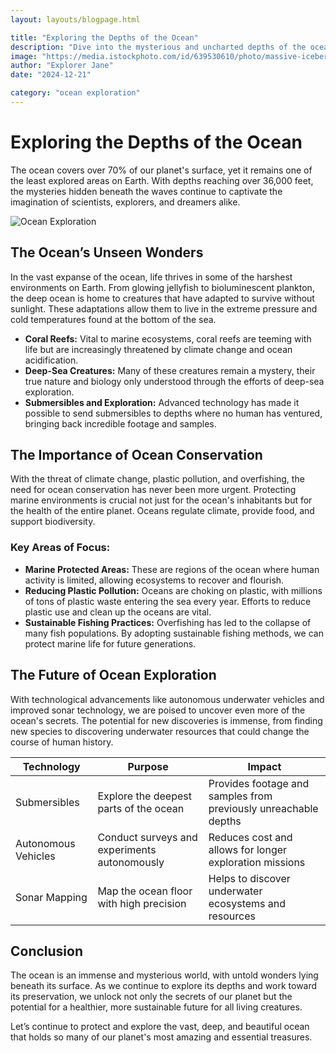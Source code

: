 ```yaml
---
layout: layouts/blogpage.html

title: "Exploring the Depths of the Ocean"
description: "Dive into the mysterious and uncharted depths of the ocean, where secrets and wonders await discovery."
image: "https://media.istockphoto.com/id/639530610/photo/massive-iceberg-floating-in-antarctica.jpg?s=612x612&w=0&k=20&c=dFiasKJyIkpCxWcItWRpg-WWkpUh1CgXLlmQhXz2uQo="
author: "Explorer Jane"
date: "2024-12-21"

category: "ocean exploration"
---
```


# Exploring the Depths of the Ocean

The ocean covers over 70% of our planet's surface, yet it remains one of the least explored areas on Earth. With depths reaching over 36,000 feet, the mysteries hidden beneath the waves continue to captivate the imagination of scientists, explorers, and dreamers alike.

![Ocean Exploration](https://media.istockphoto.com/id/1442611988/photo/couple-enjoying-the-view-on-top-mountain-overlooking-whitsundays-ocean.jpg?s=612x612&w=0&k=20&c=qxvMRiB0a-v38ix8YQArUnpz4XJ8KjyW8SajYgTrNFs=)

## The Ocean’s Unseen Wonders

In the vast expanse of the ocean, life thrives in some of the harshest environments on Earth. From glowing jellyfish to bioluminescent plankton, the deep ocean is home to creatures that have adapted to survive without sunlight. These adaptations allow them to live in the extreme pressure and cold temperatures found at the bottom of the sea.

- **Coral Reefs:** Vital to marine ecosystems, coral reefs are teeming with life but are increasingly threatened by climate change and ocean acidification.
- **Deep-Sea Creatures:** Many of these creatures remain a mystery, their true nature and biology only understood through the efforts of deep-sea exploration.
- **Submersibles and Exploration:** Advanced technology has made it possible to send submersibles to depths where no human has ventured, bringing back incredible footage and samples.

## The Importance of Ocean Conservation

With the threat of climate change, plastic pollution, and overfishing, the need for ocean conservation has never been more urgent. Protecting marine environments is crucial not just for the ocean's inhabitants but for the health of the entire planet. Oceans regulate climate, provide food, and support biodiversity.

### Key Areas of Focus:

- **Marine Protected Areas:** These are regions of the ocean where human activity is limited, allowing ecosystems to recover and flourish.
- **Reducing Plastic Pollution:** Oceans are choking on plastic, with millions of tons of plastic waste entering the sea every year. Efforts to reduce plastic use and clean up the oceans are vital.
- **Sustainable Fishing Practices:** Overfishing has led to the collapse of many fish populations. By adopting sustainable fishing methods, we can protect marine life for future generations.

## The Future of Ocean Exploration

With technological advancements like autonomous underwater vehicles and improved sonar technology, we are poised to uncover even more of the ocean's secrets. The potential for new discoveries is immense, from finding new species to discovering underwater resources that could change the course of human history.

| Technology           | Purpose                                    | Impact                  |
|----------------------|--------------------------------------------|-------------------------|
| Submersibles         | Explore the deepest parts of the ocean     | Provides footage and samples from previously unreachable depths |
| Autonomous Vehicles  | Conduct surveys and experiments autonomously | Reduces cost and allows for longer exploration missions |
| Sonar Mapping        | Map the ocean floor with high precision    | Helps to discover underwater ecosystems and resources |

## Conclusion

The ocean is an immense and mysterious world, with untold wonders lying beneath its surface. As we continue to explore its depths and work toward its preservation, we unlock not only the secrets of our planet but the potential for a healthier, more sustainable future for all living creatures.

Let’s continue to protect and explore the vast, deep, and beautiful ocean that holds so many of our planet's most amazing and essential treasures.

